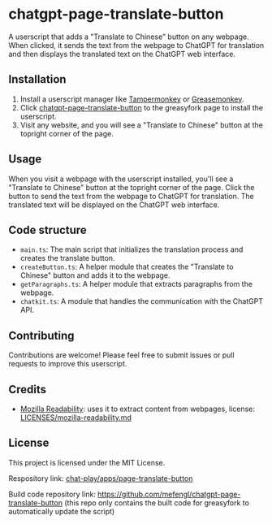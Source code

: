 # chatgpt-page-translate-button

A userscript that adds a "Translate to Chinese" button on any webpage. When clicked, it sends the text from the webpage to ChatGPT for translation and then displays the translated text on the ChatGPT web interface.

## Installation

1. Install a userscript manager like [Tampermonkey](https://www.tampermonkey.net/) or [Greasemonkey](https://www.greasespot.net/).
2. Click [chatgpt-page-translate-button](https://greasyfork.org/scripts/464067) to the greasyfork page to install the userscript.
3. Visit any website, and you will see a "Translate to Chinese" button at the topright corner of the page.

## Usage

When you visit a webpage with the userscript installed, you'll see a "Translate to Chinese" button at the topright corner of the page. Click the button to send the text from the webpage to ChatGPT for translation. The translated text will be displayed on the ChatGPT web interface.

## Code structure

- `main.ts`: The main script that initializes the translation process and creates the translate button.
- `createButton.ts`: A helper module that creates the "Translate to Chinese" button and adds it to the webpage.
- `getParagraphs.ts`: A helper module that extracts paragraphs from the webpage.
- `chatkit.ts`: A module that handles the communication with the ChatGPT API.

## Contributing

Contributions are welcome! Please feel free to submit issues or pull requests to improve this userscript.

## Credits

- [Mozilla Readability](https://github.com/mozilla/readability): uses it to extract content from webpages, license: [LICENSES/mozilla-readability.md](LICENSES/mozilla-readability.md)

## License

This project is licensed under the MIT License.

Respository link: [chat-play/apps/page-translate-button](https://github.com/mefengl/chat-play)

Build code repository link: https://github.com/mefengl/chatgpt-page-translate-button (this repo only contains the built code for greasyfork to automatically update the script)
